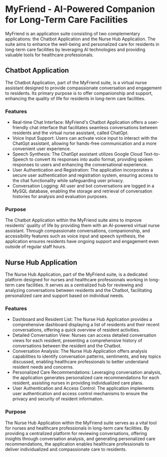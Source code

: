# MyFriend - AI-Powered Companion for Long-Term Care Facilities

MyFriend is an application suite consisting of two complementary applications: the Chatbot Application and the Nurse Hub Application. The suite aims to enhance the well-being and personalized care for residents in long-term care facilities by leveraging AI technologies and providing valuable tools for healthcare professionals.

## Chatbot Application

The Chatbot Application, part of the MyFriend suite, is a virtual nurse assistant designed to provide compassionate conversation and engagement to residents. Its primary purpose is to offer companionship and support, enhancing the quality of life for residents in long-term care facilities.

### Features

- Real-time Chat Interface: MyFriend's Chatbot Application offers a user-friendly chat interface that facilitates seamless conversations between residents and the virtual nurse assistant, called ChatGpt.
- Voice Input Support: Users can activate voice input to interact with the ChatGpt assistant, allowing for hands-free communication and a more convenient user experience.
- Speech Synthesis: The ChatGpt assistant utilizes Google Cloud Text-to-Speech to convert its responses into audio format, providing spoken responses to users and enhancing the conversational experience.
- User Authentication and Registration: The application incorporates a secure user authentication and registration system, ensuring access to the chat functionality while safeguarding user privacy.
- Conversation Logging: All user and bot conversations are logged in a MySQL database, enabling the storage and retrieval of conversation histories for analysis and evaluation purposes.

### Purpose

The Chatbot Application within the MyFriend suite aims to improve residents' quality of life by providing them with an AI-powered virtual nurse assistant. Through compassionate conversations, companionship, and accessibility features such as voice input and speech synthesis, the application ensures residents have ongoing support and engagement even outside of regular staff hours.

## Nurse Hub Application

The Nurse Hub Application, part of the MyFriend suite, is a dedicated platform designed for nurses and healthcare professionals working in long-term care facilities. It serves as a centralized hub for reviewing and analyzing conversations between residents and the Chatbot, facilitating personalized care and support based on individual needs.

### Features

- Dashboard and Resident List: The Nurse Hub Application provides a comprehensive dashboard displaying a list of residents and their recent conversations, offering a quick overview of resident activities.
- Detailed Conversation View: Nurses can access detailed conversation views for each resident, presenting a comprehensive history of conversations between the resident and the Chatbot.
- Conversation Analysis: The Nurse Hub Application offers analysis capabilities to identify conversation patterns, sentiments, and key topics discussed, enabling healthcare professionals to better understand resident needs and concerns.
- Personalized Care Recommendations: Leveraging conversation analysis, the application generates personalized care recommendations for each resident, assisting nurses in providing individualized care plans.
- User Authentication and Access Control: The application implements user authentication and access control mechanisms to ensure the privacy and security of resident information.

### Purpose

The Nurse Hub Application within the MyFriend suite serves as a vital tool for nurses and healthcare professionals in long-term care facilities. By providing a centralized platform for reviewing conversations, offering insights through conversation analysis, and generating personalized care recommendations, the application enables healthcare professionals to deliver individualized and compassionate care to residents.
